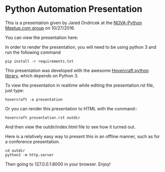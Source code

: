 # Python Automation Presentation

This is a presentation given by Jared Ondricek at the [NOVA-Python Meetup.com group][1]
on 10/27/2016.

You can view the presentation here: 

In order to render the presentation, you will need to be using python 3 and
run the following command

```
pip install -r requirements.txt
```

This presentation was developed with the awesome [Hovercraft python library][2], which depends on Python 3.

To view the presentation in realtime while editing the presentation.rst file, just type:

```
hovercraft -a presentation
```

Or you can render this presentation to HTML with the command::

```
hovercraft presentation.rst outdir
```

And then view the outdir/index.html file to see how it turned out.

Here is a relatively easy way to present this in an offline manner,
such as for a conference presentation.

```
cd outdir
python3 -m http.server
```

Then going to 127.0.0.1:8000 in your browser. Enjoy!

[1]: https://www.meetup.com/NOVA-Python/
[2]: https://github.com/regebro/hovercraft

